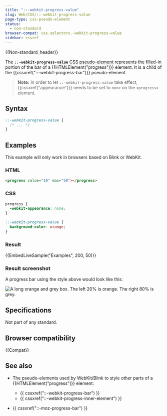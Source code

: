 ```yaml
---
title: "::-webkit-progress-value"
slug: Web/CSS/::-webkit-progress-value
page-type: css-pseudo-element
status:
  - non-standard
browser-compat: css.selectors.-webkit-progress-value
sidebar: cssref
---
```

{{Non-standard_header}}

The **`::-webkit-progress-value`** [CSS](/en-US/docs/Web/CSS) [pseudo-element](/en-US/docs/Web/CSS/Pseudo-elements) represents the filled-in portion of the bar of a {{HTMLElement("progress")}} element. It is a child of the {{cssxref("::-webkit-progress-bar")}} pseudo-element.

> **Note:** In order to let `::-webkit-progress-value` take effect, {{cssxref("appearance")}} needs to be set to `none` on the `<progress>` element.

## Syntax

```css
::-webkit-progress-value {
  /* ... */
}
```

## Examples

This example will only work in browsers based on Blink or WebKit.

### HTML

```html
<progress value="10" max="50"></progress>
```

### CSS

```css
progress {
  -webkit-appearance: none;
}

::-webkit-progress-value {
  background-color: orange;
}
```

### Result

{{EmbedLiveSample("Examples", 200, 50)}}

### Result screenshot

A progress bar using the style above would look like this:

![A long orange and grey box. The left 20% is orange. The right 80% is grey.](progress-value.png)

## Specifications

Not part of any standard.

## Browser compatibility

{{Compat}}

## See also

- The pseudo-elements used by WebKit/Blink to style other parts of a {{HTMLElement("progress")}} element:

  - {{ cssxref("::-webkit-progress-bar") }}
  - {{ cssxref("::-webkit-progress-inner-element") }}

- {{ cssxref("::-moz-progress-bar") }}
